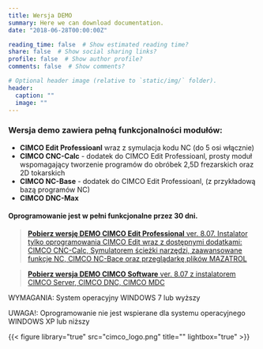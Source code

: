 ```yaml
---
title: Wersja DEMO
summary: Here we can download documentation.
date: "2018-06-28T00:00:00Z"

reading_time: false  # Show estimated reading time?
share: false  # Show social sharing links?
profile: false  # Show author profile?
comments: false  # Show comments?

# Optional header image (relative to `static/img/` folder).
header:
  caption: ""
  image: ""
---
```


### Wersja demo zawiera pełną funkcjonalności modułów:


* **CIMCO Edit Professioanl** wraz z symulacja kodu NC (do 5 osi włącznie)
* **CIMCO CNC-Calc** - dodatek do CIMCO Edit Professioanl, prosty moduł wspomagający tworzenie programów do obróbek 2,5D frezarskich oraz 2D tokarskich
* **CIMCO NC-Base** - dodatek do CIMCO Edit Professioanl, (z przykładową bazą programów NC)
* **CIMCO DNC-Max**

#### Oprogramowanie jest w pełni funkcjonalne przez 30 dni.


> [**Pobierz wersję DEMO CIMCO Edit Professional** ver. 8.07. Instalator tylko oprogramowania CIMCO Edit wraz z dostępnymi dodatkami: CIMCO CNC-Calc, Symulatorem ścieżki narzędzi, zaawansowane funkcje NC, CIMCO NC-Bace oraz przeglądarkę plików MAZATROL](https://www.cimco.com/download/registration/?p=edit&v=8.07.15&rid=22318)


> [**Pobierz wersja DEMO CIMCO Software** ver. 8.07 z instalatorem CIMCO Server, CIMCO DNC, CIMCO MDC](https://www.cimco.com/download/registration/?p=software&v=8.07.15&rid=22318)




WYMAGANIA: System operacyjny WINDOWS 7 lub wyższy

UWAGA!: Oprogramowanie nie jest wspierane dla systemu operacyjnego WINDOWS XP lub niższy





{{< figure library="true" src="cimco_logo.png" title="" lightbox="true" >}}
